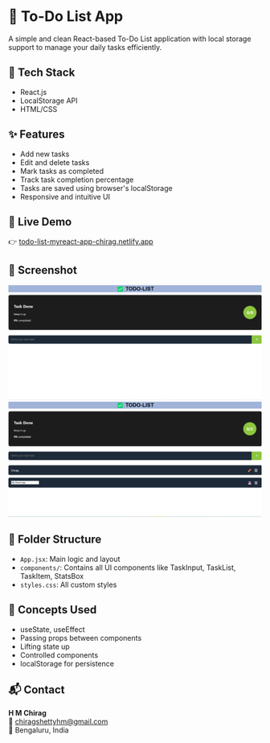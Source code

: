 # 📝 To-Do List App

A simple and clean React-based To-Do List application with local storage support to manage your daily tasks efficiently.

## 🔧 Tech Stack
- React.js
- LocalStorage API
- HTML/CSS

## ✨ Features
- Add new tasks
- Edit and delete tasks
- Mark tasks as completed
- Track task completion percentage
- Tasks are saved using browser's localStorage
- Responsive and intuitive UI

## 🔗 Live Demo
👉 [todo-list-myreact-app-chirag.netlify.app](https://todo-list-myreact-app-chirag.netlify.app)

## 📸 Screenshot
<!-- You can upload a screenshot here later -->
![Weather App Screenshot](Screenshot.png)
![Weather App Screenshot](Screenshot1.png)

## 📁 Folder Structure
- `App.jsx`: Main logic and layout
- `components/`: Contains all UI components like TaskInput, TaskList, TaskItem, StatsBox
- `styles.css`: All custom styles

## 🧠 Concepts Used
- useState, useEffect
- Passing props between components
- Lifting state up
- Controlled components
- localStorage for persistence

## 📬 Contact
**H M Chirag**  
📧 chiragshettyhm@gmail.com  
📍 Bengaluru, India
